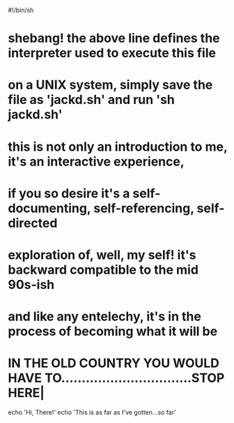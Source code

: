 #!/bin/sh
# shebang! the above line defines the interpreter used to execute this file
# on a UNIX system, simply save the file as 'jackd.sh' and run 'sh jackd.sh' 
# this is not only an introduction to me, it's an interactive experience, 
# if you so desire  it's a self-documenting, self-referencing, self-directed 
# exploration of, well, my self! it's backward compatible to the mid 90s-ish
# and like any entelechy, it's in the process of becoming what it will be
# IN THE OLD COUNTRY YOU WOULD HAVE TO................................STOP HERE|

echo 'Hi, There!'
echo 'This is as far as I've gotten...so far'

